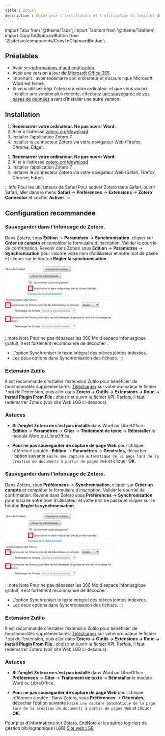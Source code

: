 ```yaml
---
title : Zotero
description : Guide pour l'installation et l'utilisation du logiciel de gestion de références bibliographiques Zotero.
---
```


import Tabs from '@theme/Tabs';
import TabItem from '@theme/TabItem';
import CopyToClipboardButton from '@site/src/components/CopyToClipboardButton';

## Préalables

- Avoir ses [informations d'authentification](../authentification).
- Avoir une version à jour de [Microsoft Office 365](office).
- Important : avoir redémarré son ordinateur et s’assurer que Microsoft Word est fermé.
- Si vous utilisez déjà Zotero sur votre ordinateur et que vous voulez installer une version plus récente, effectuez [une sauvegarde de vos bases de données](https://bib.umontreal.ca/citer/logiciels-bibliographiques/zotero/sauvegarder-partager) avant d’installer une autre version.

## Installation

<Tabs groupId="os-tabs">
      <TabItem value="windows" label="Windows">

1. **Redémarrer votre ordinateur. Ne pas ouvrir Word.**
2. Aller à l’adresse [zotero.org/download](https://www.zotero.org/download/)
3. Installer l’application Zotero 7.
4. Installer le connecteur Zotero via votre navigateur Web (Firefox, Chrome, Edge).

</TabItem>
<TabItem value="macos" label="macOS">

1. **Redémarrer votre ordinateur. Ne pas ouvrir Word.**
2. Aller à l’adresse [zotero.org/download](https://www.zotero.org/download/)
3. Installer l’application Zotero 7.
4. Installer le connecteur Zotero via votre navigateur Web (Safari, Firefox, Chrome, Edge).

:::info Pour les utilisateurs de Safari
Pour activer Zotero dans Safari, ouvrir Safari, aller dans le menu **Safari** → **Préférences** → **Extensions** → **Zotero Connector** et cocher **Activer**.
:::

</TabItem>
</Tabs>

## Configuration recommandée

<Tabs groupId="os-tabs">
<TabItem value="windows" label="Windows">

### Sauvegarder dans l’infonuage de Zotero.
Dans Zotero, sous **Édition** → **Paramètres** → **Synchronisation**, cliquer sur **Créer un compte** et compléter le formulaire d’inscription. Valider le courriel de confirmation. Revenir dans Zotero sous **Édition** → **Paramètres**  → **Synchronisation** pour inscrire votre nom d’utilisateur et votre mot de passe et cliquer sur le bouton **Régler la synchronisation**.

![Options à décocher](/img/docs/zotero_synchroniser_infonuage_350.webp)

:::note Note
Pour ne pas dépasser les 300 Mo d'espace infonuagique gratuit, il est fortement recommandé de décocher :
- L’option Synchroniser le texte intégral des pièces jointes indexées.
- Les deux options dans Synchronisation des fichiers.
:::

### Extension Zutilo
Il est recommandé d’installer l’extension Zutilo pour bénéficier de fonctionnalités supplémentaires. [Télécharger](https://github.com/wshanks/Zutilo/releases) sur votre ordinateur le fichier *.xpi de l’extension, puis aller dans **Zotero → Outils → Extensions → Roue → Install Plugin From File** : choisir et ouvrir le fichier XPI. Parfois, il faut redémarrer Zotero (voir site Web LGB ci-dessous).

### Astuces 
- **Si l’onglet Zotero ne s’est pas installé** dans Word ou LibreOffice : 
**Édition** → **Paramètres** → **Citer** → **Traitement de texte** → **Réinstaller** le module Word ou LibreOffice.

- **Pour ne pas sauvegarder de capture de page Web** pour chaque référence ajoutée : 
**Édition** → **Paramètres** → **Générales**, décocher l’option suivante ```Faire une capture automatique de la page lors de la création de documents à partir de pages Web``` et cliquer **OK**.
</TabItem>

<TabItem value="macos" label="macOS">

### Sauvegarder dans l’infonuage de Zotero.
Dans Zotero, sous **Préférences** → **Synchronisation**, cliquer sur **Créer un compte** et compléter le formulaire d’inscription. Valider le courriel de confirmation. Revenir dans Zotero sous **Préférences** → **Synchronisation** pour inscrire votre nom d’utilisateur et votre mot de passe et cliquer sur le bouton **Régler la synchronisation**.

![Options à décocher](/img/docs/zotero_synchroniser_infonuage_350.webp)

:::note Note
Pour ne pas dépasser les 300 Mo d'espace infonuagique gratuit, il est fortement recommandé de décocher :
- L’option Synchroniser le texte intégral des pièces jointes indexées.
- Les deux options dans Synchronisation des fichiers.
:::

### Extension Zutilo
Il est recommandé d’installer l’extension Zutilo pour bénéficier de fonctionnalités supplémentaires. [Télécharger](https://github.com/wshanks/Zutilo/releases) sur votre ordinateur le fichier *.xpi de l’extension, puis aller dans **Zotero → Outils → Extensions → Roue → Install Plugin From File** : choisir et ouvrir le fichier XPI. Parfois, il faut redémarrer Zotero (voir site Web LGB ci-dessous).

### Astuces 
- **Si l’onglet Zotero ne s’est pas installé** dans Word ou LibreOffice : 
**Préférences** → **Citer** → **Traitement de texte** → **Réinstaller** le module Word ou LibreOffice.

- **Pour ne pas sauvegarder de capture de page Web** pour chaque référence ajoutée : 
Dans Zotero, sous **Préférences** → **Générales**, décocher l’option suivante ```Faire une capture automatique de la page lors de la création de documents à partir de pages Web``` et cliquer **OK**.
</TabItem>

</Tabs>

Pour plus d'informations sur Zotero, EndNote et les autres logiciels de gestion bibliographique (LGB)
[Site web LGB](https://bib.umontreal.ca/lgb/zotero)
